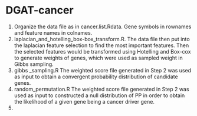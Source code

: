 # DGAT-cancer
1. Organize the data file as in cancer.list.Rdata. Gene symbols in rownames and feature names in colnames.
2. laplacian_and_hotelling_box-box_transform.R. 
   The data file then put into the laplacian feature selection to find the most important features. Then the selected features would be transformed using Hotelling and Box-cox to generate weights of genes, which were used as sampled weight in Gibbs sampling.
3. gibbs _sampling.R
   The weighted score file generated in Step 2 was used as input to obtain a convergent probability distribution of candidate genes. 
4. random_permutation.R
   The weighted score file generated in Step 2 was used as input to constructed a null distribution of PP in order to obtain the likelihood of a given gene being a cancer driver gene.
5. 
